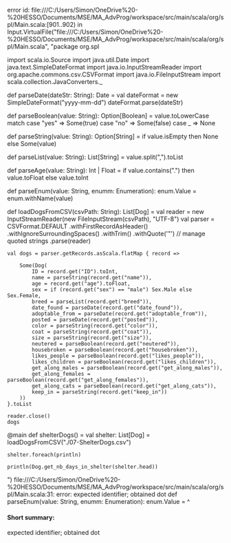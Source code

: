 error id: file:///C:/Users/Simon/OneDrive%20-%20HESSO/Documents/MSE/MA_AdvProg/workspace/src/main/scala/org/spl/Main.scala:[901..902) in Input.VirtualFile("file:///C:/Users/Simon/OneDrive%20-%20HESSO/Documents/MSE/MA_AdvProg/workspace/src/main/scala/org/spl/Main.scala", "package org.spl

import scala.io.Source
import java.util.Date
import java.text.SimpleDateFormat
import java.io.InputStreamReader
import org.apache.commons.csv.CSVFormat
import java.io.FileInputStream
import scala.collection.JavaConverters._


def parseDate(dateStr: String): Date =
    val dateFormat = new SimpleDateFormat("yyyy-mm-dd")
    dateFormat.parse(dateStr)

def parseBoolean(value: String): Option[Boolean] =
    value.toLowerCase match
        case "yes" => Some(true)
        case "no" => Some(false)
        case _ => None

def parseString(value: String): Option[String] =
    if value.isEmpty then None else Some(value)

def parseList(value: String): List[String] =
    value.split(",").toList

def parseAge(value: String): Int | Float =
    if value.contains(".") then value.toFloat else value.toInt

def parseEnum(value: String, enumm: Enumeration): enum.Value =
    enum.withName(value)

def loadDogsFromCSV(csvPath: String): List[Dog] =
    val reader = new InputStreamReader(new FileInputStream(csvPath), "UTF-8")
    val parser = CSVFormat.DEFAULT
        .withFirstRecordAsHeader()
        .withIgnoreSurroundingSpaces()
        .withTrim()
        .withQuote('"') // manage quoted strings
        .parse(reader)

    val dogs = parser.getRecords.asScala.flatMap { record =>
        
        Some(Dog(
            ID = record.get("ID").toInt,
            name = parseString(record.get("name")),
            age = record.get("age").toFloat,
            sex = if (record.get("sex") == "male") Sex.Male else Sex.Female,
            breed = parseList(record.get("breed")),
            date_found = parseDate(record.get("date_found")),
            adoptable_from = parseDate(record.get("adoptable_from")),
            posted = parseDate(record.get("posted")),
            color = parseString(record.get("color")),
            coat = parseString(record.get("coat")),
            size = parseString(record.get("size")),
            neutered = parseBoolean(record.get("neutered")),
            housebroken = parseBoolean(record.get("housebroken")),
            likes_people = parseBoolean(record.get("likes_people")),
            likes_children = parseBoolean(record.get("likes_children")),
            get_along_males = parseBoolean(record.get("get_along_males")),
            get_along_females = parseBoolean(record.get("get_along_females")),
            get_along_cats = parseBoolean(record.get("get_along_cats")),
            keep_in = parseString(record.get("keep_in"))
        ))
    }.toList

    reader.close()
    dogs
@main def shelterDogs() = 
    val shelter: List[Dog] = loadDogsFromCSV("./07-ShelterDogs.csv")

    shelter.foreach(println)

    println(Dog.get_nb_days_in_shelter(shelter.head))
")
file:///C:/Users/Simon/OneDrive%20-%20HESSO/Documents/MSE/MA_AdvProg/workspace/src/main/scala/org/spl/Main.scala:31: error: expected identifier; obtained dot
def parseEnum(value: String, enumm: Enumeration): enum.Value =
                                                      ^
#### Short summary: 

expected identifier; obtained dot